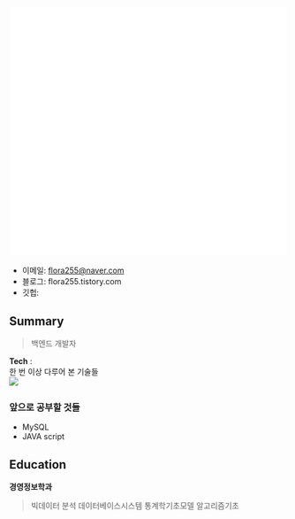 ![Metrics](/github-metrics.svg)

- 이메일: flora255@naver.com 
- 블로그: flora255.tistory.com
- 깃헙:

## Summary
> 백엔드 개발자


**Tech** :  
한 번 이상 다루어 본 기술들   
<img src="https://img.shields.io/badge/Python-3766AB?style=flat-square&logo=Python&logoColor=white"/></a>


### 앞으로 공부할 것들
- MySQL
- JAVA script



## Education  

**경영정보학과**  
> 빅데이터 분석
> 데이터베이스시스템
> 통계학기초모델
> 알고리즘기초
